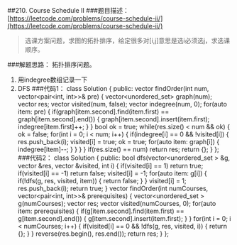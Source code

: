##210. Course Schedule II
###题目描述：[https://leetcode.com/problems/course-schedule-ii/](https://leetcode.com/problems/course-schedule-ii/)
> 选课方案问题，求图的拓扑排序，给定很多对[i,j]意思是选i必须选j，求选课顺序。

###解题思路：
拓扑排序问题。   
1. 用indegree数组记录一下    
2. DFS
###代码1：
	class Solution {
	public:
	    vector<int> findOrder(int num, vector<pair<int, int>>& pre) {
	        vector<unordered_set<int>> graph(num);
	        vector<int> res;
	        vector<bool> visited(num, false);
	        vector<int> indegree(num, 0);
	        for(auto item: pre) {
	            if(graph[item.second].find(item.first) == graph[item.second].end()) {
	                graph[item.second].insert(item.first);
	                indegree[item.first]++;
	            }
	        }
	        bool ok = true;
	        while(res.size() < num && ok) {
	            ok = false;
	            for(int i = 0; i < num; i++) {
	                if(indegree[i] == 0 && !visited[i]) {
	                    res.push_back(i);
	                    visited[i] = true;
	                    ok = true;
	                    for(auto item: graph[i]) {
	                        indegree[item]--;
	                    }
	                }
	            }
	        }
	        if(res.size() == num) return res;
	        return {};
	    }
	};
###代码2：
	class Solution {
	public:
	    bool dfs(vector<unordered_set<int> > &g, vector<int> &res, vector<int> &visited, int i) {
	        if(visited[i] == 1) return true;
	        if(visited[i] == -1) return false;
	        visited[i] = -1;
	        for(auto item: g[i]) {
	            if(!dfs(g, res, visited, item)) {
	                return false;
	            }
	        }
	        visited[i] = 1;
	        res.push_back(i);
	        return true;
	    }
	    vector<int> findOrder(int numCourses, vector<pair<int, int>>& prerequisites) {
	        vector<unordered_set<int> > g(numCourses);
	        vector<int> res;
	        vector<int> visited(numCourses, 0);
	        for(auto item: prerequisites) {
	            if(g[item.second].find(item.first) == g[item.second].end()) {
	                g[item.second].insert(item.first);
	            }
	        }
	        for(int i = 0; i < numCourses; i++) {
	            if(visited[i] == 0 && !dfs(g, res, visited, i)) {
	                return {};
	            }
	        }
	        reverse(res.begin(), res.end());
	        return res;
	    }
	};